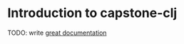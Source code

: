 # Introduction to capstone-clj

TODO: write [great documentation](http://jacobian.org/writing/what-to-write/)
